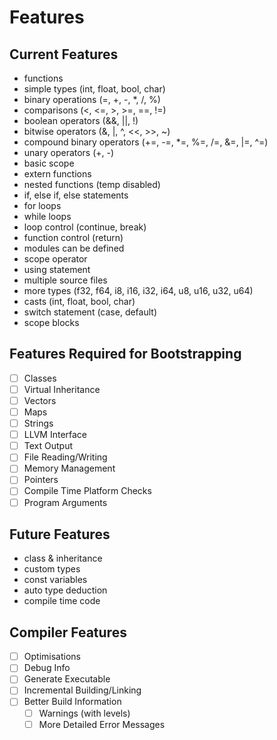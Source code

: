 # Features

## Current Features
- functions
- simple types (int, float, bool, char)
- binary operations (=, +, -, *, /, %)
- comparisons (<, <=, >, >=, ==, !=)
- boolean operators (&&, ||, !)
- bitwise operators (&, |, ^, <<, >>, ~)
- compound binary operators (+=, -=, *=, %=, /=, &=, |=, ^=)
- unary operators (+, -)
- basic scope
- extern functions
- nested functions (temp disabled)
- if, else if, else statements
- for loops
- while loops
- loop control (continue, break)
- function control (return)
- modules can be defined
- scope operator
- using statement
- multiple source files
- more types (f32, f64, i8, i16, i32, i64, u8, u16, u32, u64)
- casts (int, float, bool, char)
- switch statement (case, default)
- scope blocks

## Features Required for Bootstrapping
- [ ] Classes
- [ ] Virtual Inheritance
- [ ] Vectors
- [ ] Maps
- [ ] Strings
- [ ] LLVM Interface
- [ ] Text Output
- [ ] File Reading/Writing
- [ ] Memory Management
- [ ] Pointers
- [ ] Compile Time Platform Checks
- [ ] Program Arguments

## Future Features
- class & inheritance
- custom types
- const variables
- auto type deduction
- compile time code

## Compiler Features
- [ ] Optimisations
- [ ] Debug Info
- [ ] Generate Executable
- [ ] Incremental Building/Linking
- [ ] Better Build Information
	- [ ] Warnings (with levels)
	- [ ] More Detailed Error Messages
